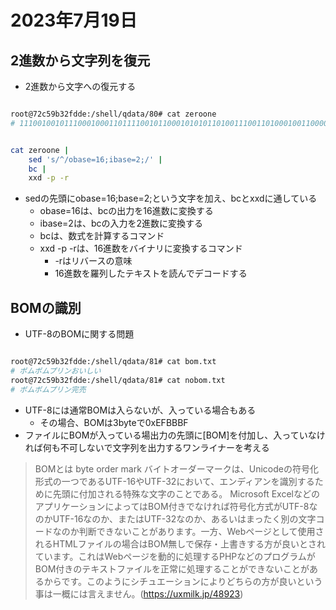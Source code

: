 # 2023年7月19日

## 2進数から文字列を復元

- 2進数から文字への復元する

```bash

root@72c59b32fdde:/shell/qdata/80# cat zeroone
# 11100100101110001000110111100101100010101011010011100110100010011000000011100101101111101001011100001010

```

```bash

cat zeroone | 
    sed 's/^/obase=16;ibase=2;/' |
    bc |
    xxd -p -r

```

- sedの先頭にobase=16;base=2;という文字を加え、bcとxxdに通している
  - obase=16は、bcの出力を16進数に変換する
  - ibase=2は、bcの入力を2進数に変換する
  - bcは、数式を計算するコマンド
  - xxd -p -rは、16進数をバイナリに変換するコマンド
    - -rはリバースの意味
    - 16進数を羅列したテキストを読んでデコードする

## BOMの識別

- UTF-8のBOMに関する問題

```bash

root@72c59b32fdde:/shell/qdata/81# cat bom.txt
# ボムボムプリンおいしい
root@72c59b32fdde:/shell/qdata/81# cat nobom.txt
# ボムボムプリン完売

```

- UTF-8には通常BOMは入らないが、入っている場合もある
  - その場合、BOMは3byteで0xEFBBBF
- ファイルにBOMが入っている場出力の先頭に[BOM]を付加し、入っていなければ何も不可しないで文字列を出力するワンライナーを考える

> BOMとは
> byte order mark
> バイトオーダーマークは、Unicodeの符号化形式の一つであるUTF-16やUTF-32において、エンディアンを識別するために先頭に付加される特殊な文字のことである。
> Microsoft ExcelなどのアプリケーションによってはBOM付きでなければ符号化方式がUTF-8なのかUTF-16なのか、またはUTF-32なのか、あるいはまったく別の文字コードなのか判断できないことがあります。一方、Webページとして使用されるHTMLファイルの場合はBOM無しで保存・上書きする方が良いとされています。これはWebページを動的に処理するPHPなどのプログラムがBOM付きのテキストファイルを正常に処理することができないことがあるからです。このようにシチュエーションによりどちらの方が良いという事は一概には言えません。(<https://uxmilk.jp/48923>)
